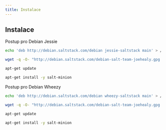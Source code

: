 ```yaml
---
title: Instalace
---
```


## Instalace

Postup pro Debian Jessie

```bash
echo 'deb http://debian.saltstack.com/debian jessie-saltstack main' > /etc/apt/sources.list.d/saltstack.list

wget -q -O- "http://debian.saltstack.com/debian-salt-team-joehealy.gpg.key" | apt-key add -

apt-get update

apt-get install -y salt-minion
```

Postup pro Debian Wheezy

```bash
echo 'deb http://debian.saltstack.com/debian wheezy-saltstack main' > /etc/apt/sources.list.d/saltstack.list

wget -q -O- "http://debian.saltstack.com/debian-salt-team-joehealy.gpg.key" | apt-key add -

apt-get update

apt-get install -y salt-minion
```
